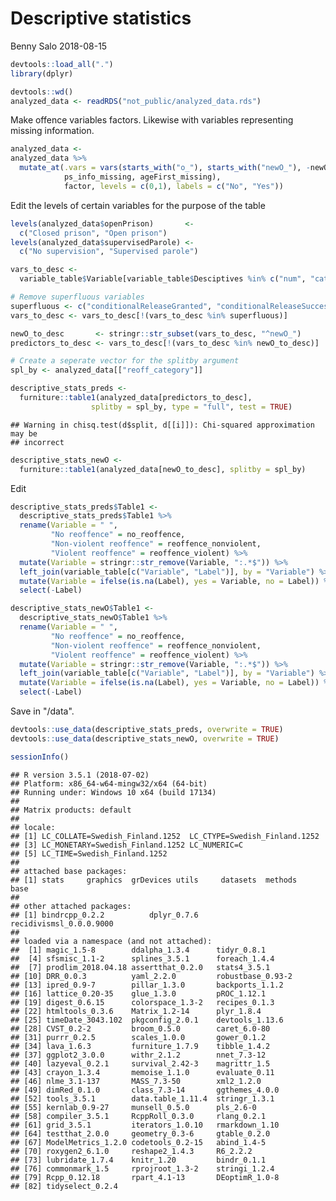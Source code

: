 Descriptive statistics
================
Benny Salo
2018-08-15

``` r
devtools::load_all(".")
library(dplyr)

devtools::wd()
analyzed_data <- readRDS("not_public/analyzed_data.rds")
```

Make offence variables factors. Likewise with variables representing missing information.

``` r
analyzed_data <-
analyzed_data %>% 
  mutate_at(.vars = vars(starts_with("o_"), starts_with("newO_"), -newO_violent,
            ps_info_missing, ageFirst_missing),
            factor, levels = c(0,1), labels = c("No", "Yes"))
```

Edit the levels of certain variables for the purpose of the table

``` r
levels(analyzed_data$openPrison)       <- 
  c("Closed prison", "Open prison")
levels(analyzed_data$supervisedParole) <- 
  c("No supervision", "Supervised parole")
```

``` r
vars_to_desc <- 
  variable_table$Variable[variable_table$Desciptives %in% c("num", "cat")]

# Remove superfluous variables
superfluous <- c("conditionalReleaseGranted", "conditionalReleaseSuccess")
vars_to_desc <- vars_to_desc[!(vars_to_desc %in% superfluous)]

newO_to_desc       <- stringr::str_subset(vars_to_desc, "^newO_")
predictors_to_desc <- vars_to_desc[!(vars_to_desc %in% newO_to_desc)]

# Create a seperate vector for the splitby argument
spl_by <- analyzed_data[["reoff_category"]]

descriptive_stats_preds <- 
  furniture::table1(analyzed_data[predictors_to_desc],
                  splitby = spl_by, type = "full", test = TRUE)
```

    ## Warning in chisq.test(d$split, d[[i]]): Chi-squared approximation may be
    ## incorrect

``` r
descriptive_stats_newO <- 
  furniture::table1(analyzed_data[newO_to_desc], splitby = spl_by)
```

Edit

``` r
descriptive_stats_preds$Table1 <-
  descriptive_stats_preds$Table1 %>% 
  rename(Variable = " ",
         "No reoffence" = no_reoffence,
         "Non-violent reoffence" = reoffence_nonviolent,
         "Violent reoffence" = reoffence_violent) %>%
  mutate(Variable = stringr::str_remove(Variable, ":.*$")) %>% 
  left_join(variable_table[c("Variable", "Label")], by = "Variable") %>% 
  mutate(Variable = ifelse(is.na(Label), yes = Variable, no = Label)) %>%
  select(-Label)

descriptive_stats_newO$Table1 <-
  descriptive_stats_newO$Table1 %>% 
  rename(Variable = " ",
         "No reoffence" = no_reoffence,
         "Non-violent reoffence" = reoffence_nonviolent,
         "Violent reoffence" = reoffence_violent) %>%
  mutate(Variable = stringr::str_remove(Variable, ":.*$")) %>% 
  left_join(variable_table[c("Variable", "Label")], by = "Variable") %>% 
  mutate(Variable = ifelse(is.na(Label), yes = Variable, no = Label)) %>%
  select(-Label)
```

Save in "/data".

``` r
devtools::use_data(descriptive_stats_preds, overwrite = TRUE)
devtools::use_data(descriptive_stats_newO, overwrite = TRUE)
```

``` r
sessionInfo()
```

    ## R version 3.5.1 (2018-07-02)
    ## Platform: x86_64-w64-mingw32/x64 (64-bit)
    ## Running under: Windows 10 x64 (build 17134)
    ## 
    ## Matrix products: default
    ## 
    ## locale:
    ## [1] LC_COLLATE=Swedish_Finland.1252  LC_CTYPE=Swedish_Finland.1252   
    ## [3] LC_MONETARY=Swedish_Finland.1252 LC_NUMERIC=C                    
    ## [5] LC_TIME=Swedish_Finland.1252    
    ## 
    ## attached base packages:
    ## [1] stats     graphics  grDevices utils     datasets  methods   base     
    ## 
    ## other attached packages:
    ## [1] bindrcpp_0.2.2          dplyr_0.7.6             recidivismsl_0.0.0.9000
    ## 
    ## loaded via a namespace (and not attached):
    ##  [1] magic_1.5-8        ddalpha_1.3.4      tidyr_0.8.1       
    ##  [4] sfsmisc_1.1-2      splines_3.5.1      foreach_1.4.4     
    ##  [7] prodlim_2018.04.18 assertthat_0.2.0   stats4_3.5.1      
    ## [10] DRR_0.0.3          yaml_2.2.0         robustbase_0.93-2 
    ## [13] ipred_0.9-7        pillar_1.3.0       backports_1.1.2   
    ## [16] lattice_0.20-35    glue_1.3.0         pROC_1.12.1       
    ## [19] digest_0.6.15      colorspace_1.3-2   recipes_0.1.3     
    ## [22] htmltools_0.3.6    Matrix_1.2-14      plyr_1.8.4        
    ## [25] timeDate_3043.102  pkgconfig_2.0.1    devtools_1.13.6   
    ## [28] CVST_0.2-2         broom_0.5.0        caret_6.0-80      
    ## [31] purrr_0.2.5        scales_1.0.0       gower_0.1.2       
    ## [34] lava_1.6.3         furniture_1.7.9    tibble_1.4.2      
    ## [37] ggplot2_3.0.0      withr_2.1.2        nnet_7.3-12       
    ## [40] lazyeval_0.2.1     survival_2.42-3    magrittr_1.5      
    ## [43] crayon_1.3.4       memoise_1.1.0      evaluate_0.11     
    ## [46] nlme_3.1-137       MASS_7.3-50        xml2_1.2.0        
    ## [49] dimRed_0.1.0       class_7.3-14       ggthemes_4.0.0    
    ## [52] tools_3.5.1        data.table_1.11.4  stringr_1.3.1     
    ## [55] kernlab_0.9-27     munsell_0.5.0      pls_2.6-0         
    ## [58] compiler_3.5.1     RcppRoll_0.3.0     rlang_0.2.1       
    ## [61] grid_3.5.1         iterators_1.0.10   rmarkdown_1.10    
    ## [64] testthat_2.0.0     geometry_0.3-6     gtable_0.2.0      
    ## [67] ModelMetrics_1.2.0 codetools_0.2-15   abind_1.4-5       
    ## [70] roxygen2_6.1.0     reshape2_1.4.3     R6_2.2.2          
    ## [73] lubridate_1.7.4    knitr_1.20         bindr_0.1.1       
    ## [76] commonmark_1.5     rprojroot_1.3-2    stringi_1.2.4     
    ## [79] Rcpp_0.12.18       rpart_4.1-13       DEoptimR_1.0-8    
    ## [82] tidyselect_0.2.4
